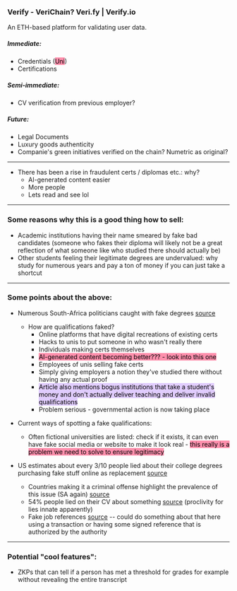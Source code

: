 ### Verify - VeriChain? Veri.fy | Verify.io

An ETH-based platform for validating user data.

##### Immediate:

- Credentials (<mark style="background: #FF5582A6;">Uni</mark>)
- Certifications

##### Semi-immediate:

- CV verification from previous employer?

##### Future:

- Legal Documents
- Luxury goods authenticity
- Companie's green initiatives verified on the chain? Numetric as original?

---

- There has been a rise in fraudulent certs / diplomas etc.: why?
    - AI-generated content easier
    - More people
    - Lets read and see lol

---

### Some reasons why this is a good thing how to sell:

- Academic institutions having their name smeared by fake bad candidates (someone who fakes their diploma will likely not be a great reflection of what someone like who studied there should actually be)
- Other students feeling their legitimate degrees are undervalued: why study for numerous years and pay a ton of money if you can just take a shortcut

---

### Some points about the above:

- Numerous South-Africa politicians caught with fake degrees [source](https://www.marisit.co.za/how-to-spot-a-fake-cv-what-to-do/)
    
    - How are qualifications faked?
        - Online platforms that have digital recreations of existing certs
        - Hacks to unis to put someone in who wasn't really there
        - Individuals making certs themselves
        - <mark style="background: #FF5582A6;">AI-generated content becoming better??? - look into this one</mark>
        - Employees of unis selling fake certs
        - Simply giving employers a notion they've studied there without having any actual proof
        - <mark style="background: #D2B3FFA6;">Article also mentions bogus institutions that take a student's money and don't actually deliver teaching and deliver invalid qualifications</mark>
        - Problem serious - governmental action is now taking place
- Current ways of spotting a fake qualifications:
    
    - Often fictional universities are listed: check if it exists, it can even have fake social media or website to make it look real - <mark style="background: #FF5582A6;">this really is a problem we need to solve to ensure legitimacy</mark>
- US estimates about every 3/10 people lied about their college degrees purchasing fake stuff online as replacement [source](https://standout-cv.com/usa/study-fake-job-references-resume-lies)
    
    - Countries making it a criminal offense highlight the prevalence of this issue (SA again) [source](https://www.marisit.co.za/how-to-spot-a-fake-cv-what-to-do/)
    - 54% people lied on their CV about something [source](https://standout-cv.com/usa/study-fake-job-references-resume-lies) (proclivity for lies innate apparently)
    - Fake job references [source](https://standout-cv.com/usa/study-fake-job-references-resume-lies) -- could do something about that here using a transaction or having some signed reference that is authorized by the authority

---

### Potential "cool features":

- ZKPs that can tell if a person has met a threshold for grades for example without revealing the entire transcript